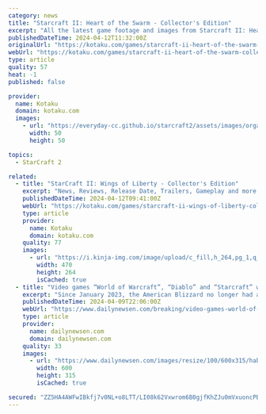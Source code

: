 ```yaml
---
category: news
title: "Starcraft II: Heart of the Swarm - Collector's Edition"
excerpt: "All the latest game footage and images from Starcraft II: Heart of the Swarm - Collector's Edition by Blizzard Entertainment | 2013 2 / 3 3 / 3"
publishedDateTime: 2024-04-12T11:32:00Z
originalUrl: "https://kotaku.com/games/starcraft-ii-heart-of-the-swarm-collectors-edition/gallery"
webUrl: "https://kotaku.com/games/starcraft-ii-heart-of-the-swarm-collectors-edition/gallery"
type: article
quality: 57
heat: -1
published: false

provider:
  name: Kotaku
  domain: kotaku.com
  images:
    - url: "https://everyday-cc.github.io/starcraft2/assets/images/organizations/kotaku.com-50x50.jpg"
      width: 50
      height: 50

topics:
  - StarCraft 2

related:
  - title: "StarCraft II: Wings of Liberty - Collector's Edition"
    excerpt: "News, Reviews, Release Date, Trailers, Gameplay and more for StarCraft II: Wings of Liberty - Collector's Edition"
    publishedDateTime: 2024-04-12T09:41:00Z
    webUrl: "https://kotaku.com/games/starcraft-ii-wings-of-liberty-collectors-edition--1"
    type: article
    provider:
      name: Kotaku
      domain: kotaku.com
    quality: 77
    images:
      - url: "https://i.kinja-img.com/image/upload/c_fill,h_264,pg_1,q_80,w_470/556d8444184637291cb1cdc0167a329b.jpg"
        width: 470
        height: 264
        isCached: true
  - title: "Video games “World of Warcraft”, “Diablo” and “Starcraft” will return to China"
    excerpt: "Since January 2023, the American Blizzard no longer had access to the Chinese market, the second most lucrative country for the video game industry with a global News"
    publishedDateTime: 2024-04-09T22:06:00Z
    webUrl: "https://www.dailynewsen.com/breaking/video-games-world-of-warcraft-diablo-and-starcraft-h130940.html"
    type: article
    provider:
      name: dailynewsen.com
      domain: dailynewsen.com
    quality: 33
    images:
      - url: "https://www.dailynewsen.com/images/resize/100/600x315/haberler/2024/04/_1f79b.png"
        width: 600
        height: 315
        isCached: true

secured: "ZZ5HA4AWFwIBkfj7v0NL+o8LTT/LI08k62Vxwrom6B0gjfKhZJu0mVxuoncPB0v20zDNgrPnErrzQ4S8F+4UipZZqOiXo9cBTwnh30zGDTbXUJVxm+FmiuCUk5UhY8taquqGSgdJQa3Wi7Jx14vnFO/Qos2g5/Q7jNVUAnlS6nw+lh6Ork4OoleClvp/3ohCwD214yb+2Do8WS/4hZ3eYzp+bv7jWArRhcUuCtn9cyiedOxNPsHRuMB3k5S6FD3XgaVVGkrwJAVVEhUnhjEWCC0d1CAxca7yehzrIWEbKioV9EI49OWRJEvt5WcUDNiT0g9jDwPcE9brBT7CRNrc5LO1sE9FMBUgBd5ScoRnQqM=;KRitl7MxsAqudCB8IIyV9A=="
---
```


